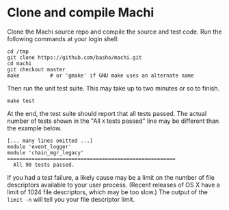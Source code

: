 # Clone and compile Machi

Clone the Machi source repo and compile the source and test code.  Run
the following commands at your login shell:

    cd /tmp
    git clone https://github.com/basho/machi.git
    cd machi
    git checkout master
    make          # or 'gmake' if GNU make uses an alternate name

Then run the unit test suite.  This may take up to two minutes or so
to finish.

    make test

At the end, the test suite should report that all tests passed.  The
actual number of tests shown in the "All `X` tests passed" line may be
different than the example below.

    [... many lines omitted ...]
    module 'event_logger'
    module 'chain_mgr_legacy'
    =======================================================
      All 90 tests passed.

If you had a test failure, a likely cause may be a limit on the number
of file descriptors available to your user process.  (Recent releases
of OS X have a limit of 1024 file descriptors, which may be too slow.)
The output of the `limit -n` will tell you your file descriptor limit.
